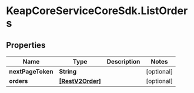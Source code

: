 # KeapCoreServiceCoreSdk.ListOrders

## Properties

Name | Type | Description | Notes
------------ | ------------- | ------------- | -------------
**nextPageToken** | **String** |  | [optional] 
**orders** | [**[RestV2Order]**](RestV2Order.md) |  | [optional] 


